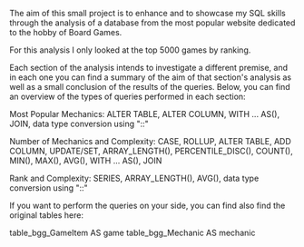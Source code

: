 The aim of this small project is to enhance and to showcase my SQL skills through the analysis of a database from the most popular website dedicated to the hobby of Board Games.

For this analysis I only looked at the top 5000 games by ranking.

Each section of the analysis intends to investigate a different premise, and in each one you can find a summary of the aim of that section's analysis as well as a small conclusion of the results of the queries. Below, you can find an overview of the types of queries performed in each section:

Most Popular Mechanics: ALTER TABLE, ALTER COLUMN, WITH ... AS(), JOIN, data type conversion using "::"

Number of Mechanics and Complexity: CASE, ROLLUP, ALTER TABLE, ADD COLUMN, UPDATE/SET, ARRAY_LENGTH(), PERCENTILE_DISC(), COUNT(), MIN(), MAX(), AVG(), WITH ... AS(), JOIN

Rank and Complexity: SERIES, ARRAY_LENGTH(), AVG(), data type conversion using "::"

If you want to perform the queries on your side, you can find also find the original tables here:

table_bgg_GameItem AS game
table_bgg_Mechanic AS mechanic
